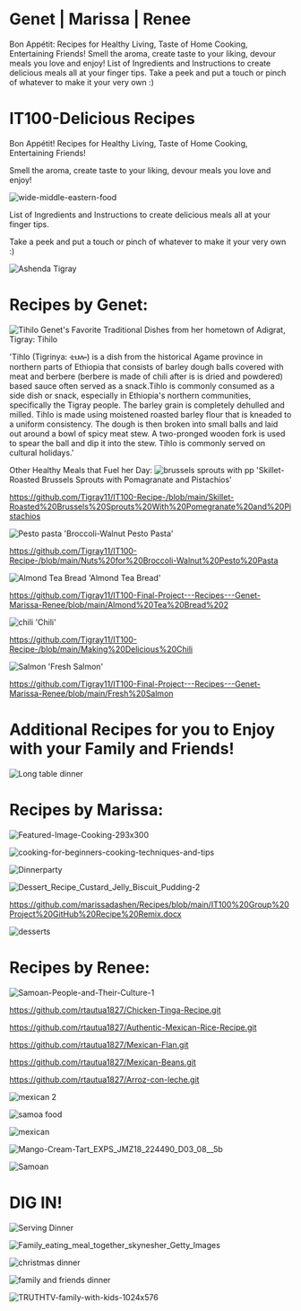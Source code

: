 # Genet | Marissa | Renee

Bon Appétit: Recipes for Healthy Living, Taste of Home Cooking, Entertaining Friends!  Smell the aroma, create taste to your liking, devour meals you love and enjoy! List of Ingredients and Instructions to create delicious meals all at your finger tips. Take a peek and put a touch or pinch of whatever to make it your very own :)

# IT100-Delicious Recipes

Bon Appétit! Recipes for Healthy Living, Taste of Home Cooking, Entertaining Friends! 

Smell the aroma, create taste to your liking, devour meals you love and enjoy! 

![wide-middle-eastern-food](https://user-images.githubusercontent.com/94158648/141925708-5e0eeef7-bc15-4913-aa6a-c52c8e9572d1.jpg)

List of Ingredients and Instructions to create delicious meals all at your finger tips. 

Take a peek and put a touch or pinch of whatever to make it your very own :)

![Ashenda Tigray](https://user-images.githubusercontent.com/94158648/142278055-6b75684a-9ebe-4e90-8e20-d4fc7d16d7e4.jpg)

# Recipes by Genet: 
![Tihilo](https://user-images.githubusercontent.com/94158648/142278022-d6ae65f6-3c4d-4879-9161-55d9c3003ac6.jpg)
Genet's Favorite Traditional Dishes from her hometown of Adigrat, Tigray: Tihilo

'Tihlo (Tigrinya: ቲህሎ) is a dish from the historical Agame province in northern parts of Ethiopia that consists of barley dough balls covered with meat and berbere (berbere is made of chili after is is dried and powdered) based sauce often served as a snack.Tihlo is commonly consumed as a side dish or snack, especially in Ethiopia's northern communities, specifically the Tigray people. The barley grain is completely dehulled and milled. Tihlo is made using moistened roasted barley flour that is kneaded to a uniform consistency. The dough is then broken into small balls and laid out around a bowl of spicy meat stew. A two-pronged wooden fork is used to spear the ball and dip it into the stew. Tihlo is commonly served on cultural holidays.'

Other Healthy Meals that Fuel her Day:
![brussels sprouts with pp](https://user-images.githubusercontent.com/94158648/141927117-5187f130-6cd6-439f-a767-6dcc4755f4fb.jpg)
'Skillet-Roasted Brussels Sprouts with Pomagranate and Pistachios'

https://github.com/Tigray11/IT100-Recipe-/blob/main/Skillet-Roasted%20Brussels%20Sprouts%20With%20Pomegranate%20and%20Pistachios

![Pesto pasta](https://user-images.githubusercontent.com/94158648/141927156-0e839623-7509-4407-a353-7012a594c34f.jpg)
'Broccoli-Walnut Pesto Pasta'

https://github.com/Tigray11/IT100-Recipe-/blob/main/Nuts%20for%20Broccoli-Walnut%20Pesto%20Pasta

![Almond Tea Bread](https://user-images.githubusercontent.com/94158648/141927166-0fe25bc4-1eb0-4b0c-a972-03957c85cd4d.jpeg)
'Almond Tea Bread'

https://github.com/Tigray11/IT100-Final-Project---Recipes---Genet-Marissa-Renee/blob/main/Almond%20Tea%20Bread%202

![chili](https://user-images.githubusercontent.com/94158648/141927358-62eb81cf-83b5-4d66-a92c-8c1a51212ca9.png)
'Chili'

https://github.com/Tigray11/IT100-Recipe-/blob/main/Making%20Delicious%20Chili
 
![Salmon](https://user-images.githubusercontent.com/94158648/141931713-fb02fab3-b75c-4929-9614-481a02e08b9f.jpg)
'Fresh Salmon'

https://github.com/Tigray11/IT100-Final-Project---Recipes---Genet-Marissa-Renee/blob/main/Fresh%20Salmon

# Additional Recipes for you to Enjoy with your Family and Friends!
![Long table dinner](https://user-images.githubusercontent.com/94158648/142280899-670f7bda-0b62-4bb4-8fa4-c9520bb0c6ae.jpg)

# Recipes by Marissa:

![Featured-Image-Cooking-293x300](https://user-images.githubusercontent.com/94158648/142270525-0bb92d05-67f3-4282-ae3d-e77d67461cf1.jpg)

![cooking-for-beginners-cooking-techniques-and-tips](https://user-images.githubusercontent.com/94158648/142270571-6e8b12ff-20f5-4ff2-a44f-1eec19cfe49f.jpg)

![Dinnerparty](https://user-images.githubusercontent.com/94158648/142280928-9fed48dd-987e-4968-b03c-f97834fe93d1.jpg)

![Dessert_Recipe_Custard_Jelly_Biscuit_Pudding-2](https://user-images.githubusercontent.com/94158648/142275350-8da0817e-2626-4050-86f7-135c49217a76.jpg)

https://github.com/marissadashen/Recipes/blob/main/IT100%20Group%20Project%20GitHub%20Recipe%20Remix.docx

![desserts](https://user-images.githubusercontent.com/94158648/142275404-23fcfadc-feb8-4130-99e6-c6096daedace.jpg)

# Recipes by Renee:
![Samoan-People-and-Their-Culture-1](https://user-images.githubusercontent.com/94158648/142278208-243bb295-1f4f-4593-b08d-7ec1adf4a0bf.jpg)

https://github.com/rtautua1827/Chicken-Tinga-Recipe.git

https://github.com/rtautua1827/Authentic-Mexican-Rice-Recipe.git

https://github.com/rtautua1827/Mexican-Flan.git

https://github.com/rtautua1827/Mexican-Beans.git

https://github.com/rtautua1827/Arroz-con-leche.git

![mexican 2](https://user-images.githubusercontent.com/94158648/142275581-76d0670f-a585-4341-9ef6-2d109121c9f4.jpg)

![samoa food](https://user-images.githubusercontent.com/94158648/142275455-ca04e30a-ba44-4cf7-b20f-ded9cf2b5a85.JPG)

![mexican](https://user-images.githubusercontent.com/94158648/142275509-898f3b1a-a51f-4577-ba07-d914a4148062.jpg)

![Mango-Cream-Tart_EXPS_JMZ18_224490_D03_08__5b](https://user-images.githubusercontent.com/94158648/142275633-1d09d581-9ab2-44af-9aaf-3d255dc09052.jpg)

![Samoan](https://user-images.githubusercontent.com/94158648/142279443-5da67092-563b-45be-be3a-28aec3c72776.jpg)

# DIG IN!

![Serving Dinner](https://user-images.githubusercontent.com/94158648/142281012-6a7e78c4-4672-4d61-af94-5f5c64e7a37d.jpg)

![Family_eating_meal_together_skynesher_Getty_Images](https://user-images.githubusercontent.com/94158648/142270434-ca902e90-de84-4323-8fba-d097cc52606f.jpg)

![christmas dinner](https://user-images.githubusercontent.com/94158648/142270474-2eee4c35-ccae-41b0-bf59-a2fd994e7501.jpg)

![family and friends dinner](https://user-images.githubusercontent.com/94158648/142281135-f7db40a4-4afa-4d03-840c-aea80f0697da.jpg)


![TRUTHTV-family-with-kids-1024x576](https://user-images.githubusercontent.com/94158648/142270622-5e038caa-10f3-4cf9-80b0-0aaeee4fe47c.jpg)

